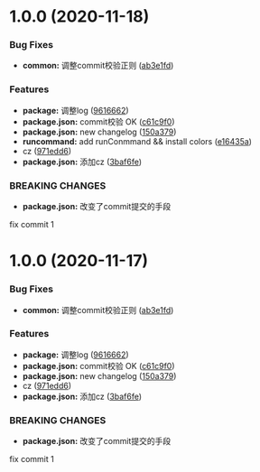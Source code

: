 # 1.0.0 (2020-11-18)


### Bug Fixes

* **common:** 调整commit校验正则 ([ab3e1fd](https://github.com/chenqinyang1994/antd-system-tencent-cloud/commit/ab3e1fd1f45fd4bac8904c6f1534d40942edb7e8))


### Features

* **package:** 调整log ([9616662](https://github.com/chenqinyang1994/antd-system-tencent-cloud/commit/9616662c4691f8f2180101d120dfe20d9b829d68))
* **package.json:** commit校验 OK ([c61c9f0](https://github.com/chenqinyang1994/antd-system-tencent-cloud/commit/c61c9f0142df689f7be977b4af5a1c832a090f47))
* **package.json:** new changelog ([150a379](https://github.com/chenqinyang1994/antd-system-tencent-cloud/commit/150a37953144ec04c88e49f73f262ae68e54dc7c))
* **runcommand:** add runConmmand && install colors ([e16435a](https://github.com/chenqinyang1994/antd-system-tencent-cloud/commit/e16435acf172ac554b9437b315dfc03f06e5412a))
* cz ([971edd6](https://github.com/chenqinyang1994/antd-system-tencent-cloud/commit/971edd67ca902a4551cd6bcb84cba5845f385484))
* **package.json:** 添加cz ([3baf6fe](https://github.com/chenqinyang1994/antd-system-tencent-cloud/commit/3baf6fe3db13051d3102cc65f01bdad091cd7437))


### BREAKING CHANGES

* **package.json:** 改变了commit提交的手段

fix commit 1



# 1.0.0 (2020-11-17)


### Bug Fixes

* **common:** 调整commit校验正则 ([ab3e1fd](https://github.com/chenqinyang1994/antd-system-tencent-cloud/commit/ab3e1fd1f45fd4bac8904c6f1534d40942edb7e8))


### Features

* **package:** 调整log ([9616662](https://github.com/chenqinyang1994/antd-system-tencent-cloud/commit/9616662c4691f8f2180101d120dfe20d9b829d68))
* **package.json:** commit校验 OK ([c61c9f0](https://github.com/chenqinyang1994/antd-system-tencent-cloud/commit/c61c9f0142df689f7be977b4af5a1c832a090f47))
* **package.json:** new changelog ([150a379](https://github.com/chenqinyang1994/antd-system-tencent-cloud/commit/150a37953144ec04c88e49f73f262ae68e54dc7c))
* cz ([971edd6](https://github.com/chenqinyang1994/antd-system-tencent-cloud/commit/971edd67ca902a4551cd6bcb84cba5845f385484))
* **package.json:** 添加cz ([3baf6fe](https://github.com/chenqinyang1994/antd-system-tencent-cloud/commit/3baf6fe3db13051d3102cc65f01bdad091cd7437))


### BREAKING CHANGES

* **package.json:** 改变了commit提交的手段

fix commit 1



